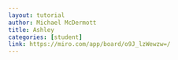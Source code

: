 ```yaml
---
layout: tutorial
author: Michael McDermott
title: Ashley
categories: [student]
link: https://miro.com/app/board/o9J_lzWewzw=/
---
```

